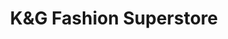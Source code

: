 ---
title: "K&G Fashion Superstore"
url: /evergreen-park/kandg-fashion-superstore/
shop: department store
---